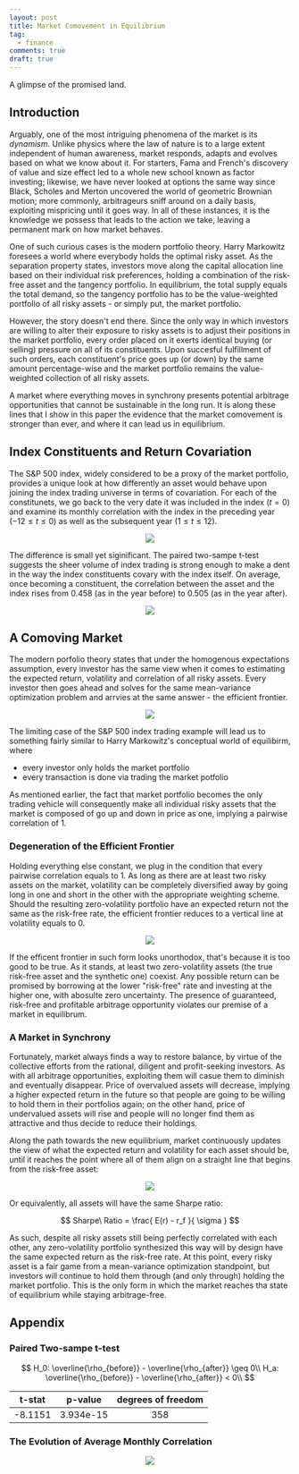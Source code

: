 ```yaml
---
layout: post
title: Market Comovement in Equilibrium 
tag:
  - finance
comments: true
draft: true
---
```


A glimpse of the promised land.

## Introduction

Arguably, one of the most intriguing phenomena of the market is its _dynamism_. Unlike physics where the law of nature is to a large extent independent of human awareness, market responds, adapts and evolves based on what we know about it. For starters, Fama and French's discovery of value and size effect led to a whole new school known as factor investing; likewise, we have never looked at options the same way since Black, Scholes and Merton uncovered the world of geometric Brownian motion; more commonly, arbitrageurs sniff around on a daily basis, exploiting mispricing until it goes way. In all of these instances, it is the knowledge we possess that leads to the action we take, leaving a permanent mark on how market behaves.

One of such curious cases is the modern portfolio theory. Harry Markowitz foresees a world where everybody holds the optimal risky asset. As the separation property states, investors move along the capital allocation line based on their individual risk preferences, holding a combination of the risk-free asset and the tangency portfolio. In equilibrium, the total supply equals the total demand, so the tangency portfolio has to be the value-weighted portfolio of all risky assets - or simply put, the market portfolio.

However, the story doesn't end there. Since the only way in which investors are willing to alter their exposure to risky assets is to adjust their positions in the market portfolio, every order placed on it exerts identical buying (or selling) pressure on all of its constituents. Upon succesful fulfillment of such orders, each constituent's price goes up (or down) by the same amount percentage-wise and the market portfolio remains the value-weighted collection of all risky assets.

A market where everything moves in synchrony presents potential arbitrage opportunities that cannot be sustainable in the long run. It is along these lines that I show in this paper the evidence that the market comovement is stronger than ever, and where it can lead us in equilibrium.

## Index Constituents and Return Covariation

The S&P 500 index, widely considered to be a proxy of the market portfolio, provides a unique look at how differently an asset would behave upon joining the index trading universe in terms of covariation. For each of the constitunets, we go back to the very date it was included in the index ($t = 0$) and examine its monthly correlation with the index in the preceding year ($-12 \leq t \leq 0$) as well as the subsequent year ($1 \leq t \leq 12$).

<div align="center">
  <img src="https://shawenyao.github.io/ETF-vs-rho/output/event_study1_monthly_rho.svg" />
</div>

The difference is small yet siginificant. The paired two-sampe t-test suggests the sheer volume of index trading is strong enough to make a dent in the way the index constituents covary with the index itself. On average, once becoming a constituent, the correlation between the asset and the index rises from 0.458 (as in the year before) to 0.505 (as in the year after).

<div align="center">
  <img src="https://shawenyao.github.io/ETF-vs-rho/output/event_study3_plot3_pre_post_distribution.svg" />
</div>

## A Comoving Market

The modern porfolio theory states that under the homogenous expectations assumption, every investor has the same view when it comes to estimating the expected return, volatility and correlation of all risky assets. Every investor then goes ahead and solves for the same mean-variance optimization problem and arrvies at the same answer - the efficient frontier.

<div align="center">
  <img src="https://shawenyao.github.io/ETF-vs-rho/output/efficient_frontier1.svg" />
</div>

The limiting case of the S&P 500 index trading example will lead us to something fairly similar to Harry Markowitz's conceptual world of equilibirm, where
* every investor only holds the market portfolio
* every transaction is done via trading the market potfolio

As mentioned earlier, the fact that market portfolio becomes the only trading vehicle will consequently make all individual risky assets that the market is composed of go up and down in price as one, implying a pairwise correlation of 1.

### Degeneration of the Efficient Frontier

Holding everything else constant, we plug in the condition that every pairwise correlation equals to 1. As long as there are at least two risky assets on the market, volatility can be completely diversified away by going long in one and short in the other with the appropriate weighting scheme. Should the resulting zero-volatility portfolio have an expected return not the same as the risk-free rate, the efficient frontier reduces to a vertical line at volatility equals to 0.

<div align="center">
  <img src="https://shawenyao.github.io/ETF-vs-rho/output/efficient_frontier2.svg" />
</div>

If the efficent frontier in such form looks unorthodox, that's because it is too good to be true. As it stands, at least two zero-volatility assets (the true risk-free asset and the synthetic one) coexist. Any possible return can be promised by borrowing at the lower "risk-free" rate and investing at the higher one, with abosulte zero uncertainty. The presence of guaranteed, risk-free and profitable arbitrage opportunity violates our premise of a market in equilibrum.

### A Market in Synchrony

Fortunately, market always finds a way to restore balance, by virtue of the collective efforts from the rational, diligent and profit-seeking investors. As with all arbitrage opportunities, exploiting them will casue them to diminish and eventually disappear. Price of overvalued assets will decrease, implying a higher expected return in the future so that people are going to be willing to hold them in their portfolios again; on the other hand, price of undervalued assets will rise and people will no longer find them as attractive and thus decide to reduce their holdings. 

Along the path towards the new equilibrium, market continuously updates the view of what the expected return and volatility for each asset should be, until it reaches the point where all of them align on a straight line that begins from the risk-free asset:

<div align="center">
  <img src="https://shawenyao.github.io/ETF-vs-rho/output/efficient_frontier3.svg" />
</div>

Or equivalently, all assets will have the same Sharpe ratio:

$$
Sharpe\ Ratio = \frac{ E(r) - r_f }{ \sigma }
$$

As such, despite all risky assets still being perfectly correlated with each other, any zero-volatility portfolio synthesized this way will by design have the same expected return as the risk-free rate. At this point, every risky asset is a fair game from a mean-variance optimization standpoint, but investors will continue to hold them through (and only through) holding the market portfolio. This is the only form in which the market reaches tha state of equilibrium while staying arbitrage-free.

## Appendix

### Paired Two-sampe t-test

$$
H_0: \overline{\rho_{before}} - \overline{\rho_{after}} \geq 0\\
H_a: \overline{\rho_{before}} - \overline{\rho_{after}} < 0\\
$$

| t-stat | p-value | degrees of freedom |
| :---: |:---: |:---: |
| -8.1151 | 3.934e-15 | 358 |

### The Evolution of Average Monthly Correlation

<div align="center">
  <img src="https://shawenyao.github.io/ETF-vs-rho/output/event_study2_monthly_rho_distribution.svg" />
</div>
